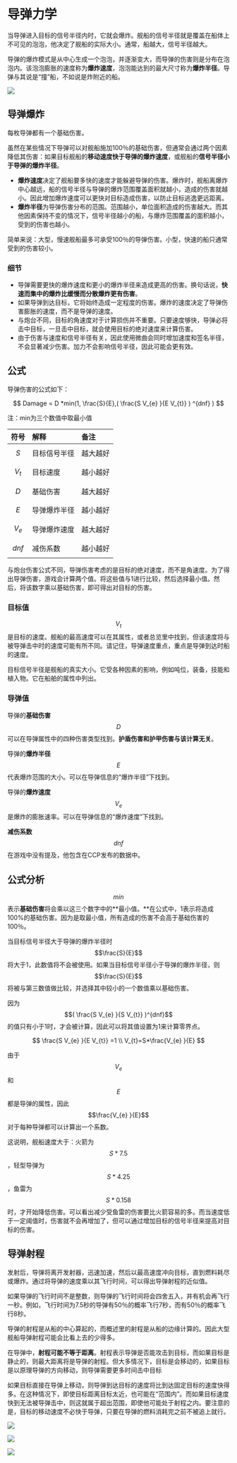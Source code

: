 # 导弹力学

当导弹进入目标的信号半径内时，它就会爆炸。舰船的信号半径就是覆盖在船体上不可见的泡泡，他决定了舰船的实际大小。通常，船越大，信号半径越大。

导弹的爆炸模式是从中心生成一个泡泡，并逐渐变大，而导弹的伤害则是分布在泡泡内。该泡泡膨胀的速度称为**爆炸速度**，泡泡能达到的最大尺寸称为**爆炸半径**。导弹与其说是“撞”船，不如说是炸附近的船。

![](https://github.com/YunYuyuko/Fored/tree/8d1cf07bcc7d93b307afa258f4bd500fa6959b9f/.gitbook/assets/qsg_missile_terms.png)

## 导弹爆炸

每枚导弹都有一个基础伤害。

虽然在某些情况下导弹可以对舰船施加100％的基础伤害，但通常会通过两个因素降低其伤害：如果目标舰船的**移动速度快于导弹的爆炸速度**，或舰船的**信号半径小于导弹的爆炸半径**。

* **爆炸速度**决定了舰船要多快的速度才能躲避导弹的伤害。爆炸时，舰船离爆炸中心越远，船的信号半径与导弹的爆炸范围覆盖面积就越小，造成的伤害就越小。因此增加爆炸速度可以更快对目标造成伤害，以防止目标逃逸更远距离。
* **爆炸半径**为导弹伤害分布的范围。范围越小，单位面积造成的伤害越大。而其他因素保持不变的情况下，信号半径越小的船，与爆炸范围覆盖的面积越小，受到的伤害也越小。

简单来说：大型，慢速舰船最多可承受100％的导弹伤害。小型，快速的船只通常受到的伤害较小。

### 细节

* 导弹需要更快的爆炸速度和更小的爆炸半径来造成更高的伤害。换句话说，**快速而集中的爆炸比缓慢而分散爆炸更有伤害**。
* 如果导弹到达目标，它将始终造成一定程度的伤害。爆炸的速度决定了导弹伤害膨胀的速度，而不是导弹的速度。
* 与炮台不同，目标的角速度对于计算损伤并不重要。只要速度够快，导弹必将击中目标，一旦击中目标，就会使用目标的绝对速度来计算伤害。
* 由于伤害与速度和信号半径有关，因此使用微曲会同时增加速度和签名半径，不会显著减少伤害。加力不会影响信号半径，因此可能会更有效。

## 公式

导弹伤害的公式如下：

$$
Damage = D *min(1, \frac{S}{E},( \frac{S V_{e} }{E V_{t}}  ) ^{dnf} )
$$

注：min为三个数值中取最小值

| 符号 | 解释 | 备注 |
| :--- | :--- | :--- |
| $$S$$ | 目标信号半径 | 越大越好 |
| $$V_{t}$$ | 目标速度 | 越小越好 |
| $$D$$ | 基础伤害 | 越大越好 |
| $$E$$ | 导弹爆炸半径 | 越小越好 |
| $$V_{e}$$ | 导弹爆炸速度 | 越大越好 |
| $$dnf$$ | 减伤系数 | 越小越好 |

与炮台伤害公式不同，导弹伤害考虑的是目标的绝对速度，而不是角速度。为了得出导弹伤害，游戏会计算两个值。将这些值与1进行比较，然后选择最小值。然后，将该数字乘以基础伤害，即可得出对目标的伤害。

### 目标值

$$V_{t}$$ 是目标的速度。舰船的最高速度可以在其属性，或者总览里中找到，但该速度将与被导弹击中时的速度可能有所不同。请记住，导弹速度重点，重点是导弹到达时船的速度。

目标信号半径是舰船的真实大小。它受各种因素的影响，例如吨位，装备，技能和植入物。它在船舶的属性中列出。

### 导弹值

导弹的**基础伤害** $$D$$ 可以在导弹属性中的四种伤害类型找到。**护盾伤害和护甲伤害与该计算无关**。

导弹的**爆炸半径** $$E$$ 代表爆炸范围的大小。可以在导弹信息的“爆炸半径”下找到。

导弹的**爆炸速度** $$V_{e}$$ 是爆炸的膨胀速率。可以在导弹信息的“爆炸速度”下找到。

**减伤系数** $$dnf$$ 在游戏中没有提及，他包含在CCP发布的数据中。

## 公式分析

$$min$$ 表示**基础伤害**将会乘以这三个数字中的**最小值。**在公式中，1表示将造成100%的基础伤害。因为是取最小值，所有造成的伤害不会高于基础伤害的100％。

当目标信号半径大于导弹的爆炸半径时 $$\frac{S}{E}$$ 将大于1，此数值将不会被使用。如果当目标信号半径小于导弹的爆炸半径，则 $$\frac{S}{E}$$将被与第三数值做比较，并选择其中较小的一个数值乘以基础伤害。

因为 $$( \frac{S V_{e} }{S V_{t}} )^{dnf}$$ 的值只有小于1时，才会被计算，因此可以将其值设置为1来计算零界点。

$$
\frac{S V_{e} }{E V_{t}}  =1
\\
V_{t}=S*\frac{V_{e} }{E}
$$

由于 $$V_{e}$$ 和 $$E$$ 都是导弹的属性，因此 $$\frac{V_{e} }{E}$$ 对于每种导弹都可以计算出一个系数。

这说明，舰船速度大于：火箭为 $$S*7.5$$ ，轻型导弹为 $$S*4.25$$，鱼雷为 $$S*0.158$$ 时，才开始降低伤害。可以看出减少受鱼雷的伤害要比火箭容易的多。而当速度低于一定阈值时，伤害就不会再增加了，但可以通过增加目标的信号半径来提高对目标的伤害。

## 导弹射程

发射后，导弹将离开发射器，迅速加速，然后以最高速度冲向目标，直到燃料耗尽或爆炸。通过将导弹的速度乘以其飞行时间，可以得出导弹射程的近似值。

如果导弹的飞行时间不是整数，则导弹的飞行时间将会四舍五入，并有机会再飞行一秒。例如，飞行时间为7.5秒的导弹有50％的概率飞行7秒，而有50％的概率飞行8秒。

导弹的射程是从船的中心算起的，而概述里的射程是从船的边缘计算的。因此大型舰船导弹射程可能会比看上去的少得多。

在导弹中，**射程可能不等于距离**。射程表示导弹是否能攻击到目标，而如果目标是静止的，则最大距离将是导弹的射程。但大多情况下，目标是会移动的，如果目标是以原理导弹的方向移动，则导弹需要更多时间击中目标

如果目标直接在导弹上移动，则导弹到达目标的速度将比到达固定目标的速度快得多。在这种情况下，即使目标距离目标太近，也可能在“范围内”。而如果目标速度快到无法被导弹击中，则这就属于超出范围，即使他可能处于射程之内。要注意的是，目标的移动速度不必快于导弹，只要在导弹的燃料消耗完之前不被追上就行。

![](https://github.com/YunYuyuko/Fored/tree/8d1cf07bcc7d93b307afa258f4bd500fa6959b9f/.gitbook/assets/qsm_missile_orbit.gif)

![](https://github.com/YunYuyuko/Fored/tree/8d1cf07bcc7d93b307afa258f4bd500fa6959b9f/.gitbook/assets/qsm_missile_catchyes.gif)

![](https://github.com/YunYuyuko/Fored/tree/8d1cf07bcc7d93b307afa258f4bd500fa6959b9f/.gitbook/assets/qsm_missile_catchno.gif)

